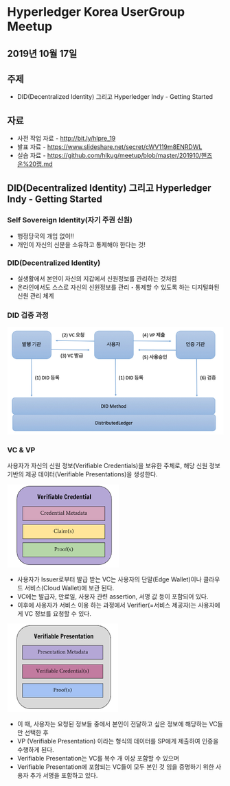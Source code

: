 # Hyperledger Korea UserGroup Meetup 
## 2019년 10월 17일

## 주제
* DID(Decentralized Identity) 그리고 Hyperledger Indy - Getting Started

## 자료
- 사전 작업 자료 - http://bit.ly/hlpre_19
- 발표 자료 - https://www.slideshare.net/secret/cWV119m8ENRDWL
- 실습 자료 - https://github.com/hlkug/meetup/blob/master/201910/핸즈온%20랩.md

## DID(Decentralized Identity) 그리고 Hyperledger Indy - Getting Started

### Self Sovereign Identity(자기 주권 신원)
* 행정당국의 개입 없이!!
* 개인이 자신의 신분을 소유하고 통제해야 한다는 것!

### DID(Decentralized Identity)
* 실생활에서 본인이 자신의 지갑에서 신원정보를 관리하는 것처럼 
* 온라인에서도 스스로 자신의 신원정보를 관리・통제할 수 있도록 하는 디지털화된 신원 관리 체계

### DID 검증 과정
![](./images/191017-1.png)


### VC & VP
사용자가 자신의 신원 정보(Verifiable Credentials)을 보유한 주체로, 해당 신원 정보 기반의 제공 데이터(Verifiable Presentations)을 생성한다.

![](./images/191017-2.png)
* 사용자가 Issuer로부터 발급 받는 VC는 사용자의 단말(Edge Wallet)이나 클라우드 서비스(Cloud Wallet)에 보관 된다.
* VC에는 발급자, 만료일, 사용자 관련 assertion, 서명 값 등이 포함되어 있다. 
* 이후에 사용자가 서비스 이용 하는 과정에서 Verifier(=서비스 제공자)는 사용자에게 VC 정보를 요청할 수 있다.

![](./images/191017-3.png)
* 이 때, 사용자는 요청된 정보들 중에서 본인이 전달하고 싶은 정보에 해당하는 VC들만 선택한 후 
* VP (Verifiable Presentation) 이라는 형식의 데이터를 SP에게 제출하여 인증을 수행하게 된다. 
* Verifiable Presentation는 VC를 복수 개 이상 포함할 수 있으며 
* Verifiable Presentation에 포함되는 VC들이 모두 본인 것 임을 증명하기 위한 사용자 추가 서명을 포함하고 있다. 

